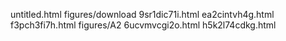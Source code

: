 untitled.html
figures/download
9sr1dic71i.html
ea2cintvh4g.html
f3pch3fi7h.html
figures/A2
6ucvmvcgi2o.html
h5k2l74cdkg.html